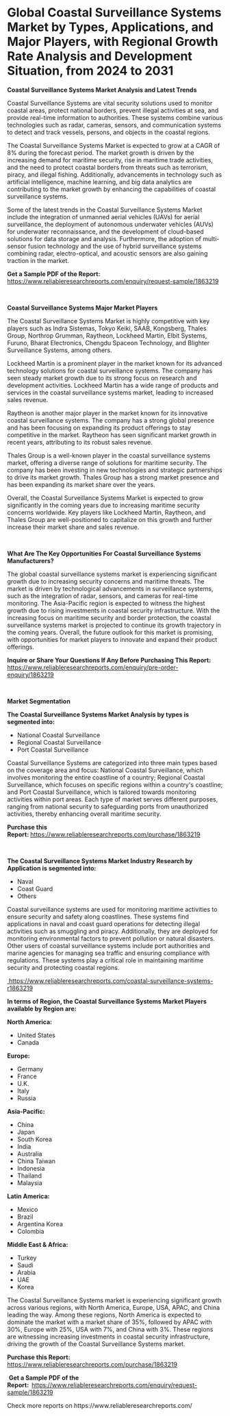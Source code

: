 <p><h1>Global Coastal Surveillance Systems Market by Types, Applications, and Major Players, with Regional Growth Rate Analysis and Development Situation, from 2024 to 2031</h1></p><p><strong>Coastal Surveillance Systems Market Analysis and Latest Trends</strong></p>
<p><p>Coastal Surveillance Systems are vital security solutions used to monitor coastal areas, protect national borders, prevent illegal activities at sea, and provide real-time information to authorities. These systems combine various technologies such as radar, cameras, sensors, and communication systems to detect and track vessels, persons, and objects in the coastal regions.</p><p>The Coastal Surveillance Systems Market is expected to grow at a CAGR of 8% during the forecast period. The market growth is driven by the increasing demand for maritime security, rise in maritime trade activities, and the need to protect coastal borders from threats such as terrorism, piracy, and illegal fishing. Additionally, advancements in technology such as artificial intelligence, machine learning, and big data analytics are contributing to the market growth by enhancing the capabilities of coastal surveillance systems.</p><p>Some of the latest trends in the Coastal Surveillance Systems Market include the integration of unmanned aerial vehicles (UAVs) for aerial surveillance, the deployment of autonomous underwater vehicles (AUVs) for underwater reconnaissance, and the development of cloud-based solutions for data storage and analysis. Furthermore, the adoption of multi-sensor fusion technology and the use of hybrid surveillance systems combining radar, electro-optical, and acoustic sensors are also gaining traction in the market.</p></p>
<p><strong>Get a Sample PDF of the Report:&nbsp;</strong> <a href="https://www.reliableresearchreports.com/enquiry/request-sample/1863219">https://www.reliableresearchreports.com/enquiry/request-sample/1863219</a></p>
<p>&nbsp;</p>
<p><strong>Coastal Surveillance Systems Major Market Players</strong></p>
<p><p>The Coastal Surveillance Systems Market is highly competitive with key players such as Indra Sistemas, Tokyo Keiki, SAAB, Kongsberg, Thales Group, Northrop Grumman, Raytheon, Lockheed Martin, Elbit Systems, Furuno, Bharat Electronics, Chengdu Spaceon Technology, and Blighter Surveillance Systems, among others.</p><p>Lockheed Martin is a prominent player in the market known for its advanced technology solutions for coastal surveillance systems. The company has seen steady market growth due to its strong focus on research and development activities. Lockheed Martin has a wide range of products and services in the coastal surveillance systems market, leading to increased sales revenue.</p><p>Raytheon is another major player in the market known for its innovative coastal surveillance systems. The company has a strong global presence and has been focusing on expanding its product offerings to stay competitive in the market. Raytheon has seen significant market growth in recent years, attributing to its robust sales revenue.</p><p>Thales Group is a well-known player in the coastal surveillance systems market, offering a diverse range of solutions for maritime security. The company has been investing in new technologies and strategic partnerships to drive its market growth. Thales Group has a strong market presence and has been expanding its market share over the years.</p><p>Overall, the Coastal Surveillance Systems Market is expected to grow significantly in the coming years due to increasing maritime security concerns worldwide. Key players like Lockheed Martin, Raytheon, and Thales Group are well-positioned to capitalize on this growth and further increase their market share and sales revenue.</p></p>
<p>&nbsp;</p>
<p><strong>What Are The Key Opportunities For Coastal Surveillance Systems Manufacturers?</strong></p>
<p><p>The global coastal surveillance systems market is experiencing significant growth due to increasing security concerns and maritime threats. The market is driven by technological advancements in surveillance systems, such as the integration of radar, sensors, and cameras for real-time monitoring. The Asia-Pacific region is expected to witness the highest growth due to rising investments in coastal security infrastructure. With the increasing focus on maritime security and border protection, the coastal surveillance systems market is projected to continue its growth trajectory in the coming years. Overall, the future outlook for this market is promising, with opportunities for market players to innovate and expand their product offerings.</p></p>
<p><strong>Inquire or Share Your Questions If Any Before Purchasing This Report:</strong> <a href="https://www.reliableresearchreports.com/enquiry/pre-order-enquiry/1863219">https://www.reliableresearchreports.com/enquiry/pre-order-enquiry/1863219</a></p>
<p>&nbsp;</p>
<p><strong>Market Segmentation</strong></p>
<p><strong>The Coastal Surveillance Systems Market Analysis by types is segmented into:</strong></p>
<p><ul><li>National Coastal Surveillance</li><li>Regional Coastal Surveillance</li><li>Port Coastal Surveillance</li></ul></p>
<p><p>Coastal Surveillance Systems are categorized into three main types based on the coverage area and focus: National Coastal Surveillance, which involves monitoring the entire coastline of a country; Regional Coastal Surveillance, which focuses on specific regions within a country's coastline; and Port Coastal Surveillance, which is tailored towards monitoring activities within port areas. Each type of market serves different purposes, ranging from national security to safeguarding ports from unauthorized activities, thereby enhancing overall maritime security.</p></p>
<p><strong>Purchase this Report:&nbsp;</strong><a href="https://www.reliableresearchreports.com/purchase/1863219">https://www.reliableresearchreports.com/purchase/1863219</a></p>
<p>&nbsp;</p>
<p><strong>The Coastal Surveillance Systems Market Industry Research by Application is segmented into:</strong></p>
<p><ul><li>Naval</li><li>Coast Guard</li><li>Others</li></ul></p>
<p><p>Coastal surveillance systems are used for monitoring maritime activities to ensure security and safety along coastlines. These systems find applications in naval and coast guard operations for detecting illegal activities such as smuggling and piracy. Additionally, they are deployed for monitoring environmental factors to prevent pollution or natural disasters. Other users of coastal surveillance systems include port authorities and marine agencies for managing sea traffic and ensuring compliance with regulations. These systems play a critical role in maintaining maritime security and protecting coastal regions.</p></p>
<p><a href="https://www.reliableresearchreports.com/coastal-surveillance-systems-r1863219">&nbsp;https://www.reliableresearchreports.com/coastal-surveillance-systems-r1863219</a></p>
<p><strong>In terms of Region, the Coastal Surveillance Systems Market Players available by Region are:</strong></p>
<p>
    <p> <strong> North America: </strong>
        <ul>
            <li>United States</li>
            <li>Canada</li>
        </ul>
        </p> 
    <p> <strong> Europe: </strong>
        <ul>
            <li>Germany</li>
            <li>France</li>
            <li>U.K.</li>
            <li>Italy</li>
            <li>Russia</li>
        </ul>
        </p> 
    <p> <strong> Asia-Pacific: </strong>
        <ul>
            <li>China</li>
            <li>Japan</li>
            <li>South Korea</li>
            <li>India</li>
            <li>Australia</li>
            <li>China Taiwan</li>
            <li>Indonesia</li>
            <li>Thailand</li>
            <li>Malaysia</li>
        </ul>
        </p> 
    <p> <strong> Latin America: </strong>
        <ul>
            <li>Mexico</li>
            <li>Brazil</li>
            <li>Argentina Korea</li>
            <li>Colombia</li>
        </ul>
        </p> 
    <p> <strong> Middle East & Africa: </strong>
        <ul>
            <li>Turkey</li>
            <li>Saudi</li>
            <li>Arabia</li>
            <li>UAE</li>
            <li>Korea</li>
        </ul>
    </p>
    </p>
<p><p>The Coastal Surveillance Systems market is experiencing significant growth across various regions, with North America, Europe, USA, APAC, and China leading the way. Among these regions, North America is expected to dominate the market with a market share of 35%, followed by APAC with 30%, Europe with 25%, USA with 7%, and China with 3%. These regions are witnessing increasing investments in coastal security infrastructure, driving the growth of the Coastal Surveillance Systems market.</p></p>
<p><strong>Purchase this Report: </strong><a href="https://www.reliableresearchreports.com/purchase/1863219">https://www.reliableresearchreports.com/purchase/1863219</a></p>
<p>&nbsp;<strong>Get a Sample PDF of the Report:&nbsp;&nbsp;</strong><a href="https://www.reliableresearchreports.com/enquiry/request-sample/1863219">https://www.reliableresearchreports.com/enquiry/request-sample/1863219</a></p>
<p><strong></strong></p>
<p>Check more reports on https://www.reliableresearchreports.com/</p>
